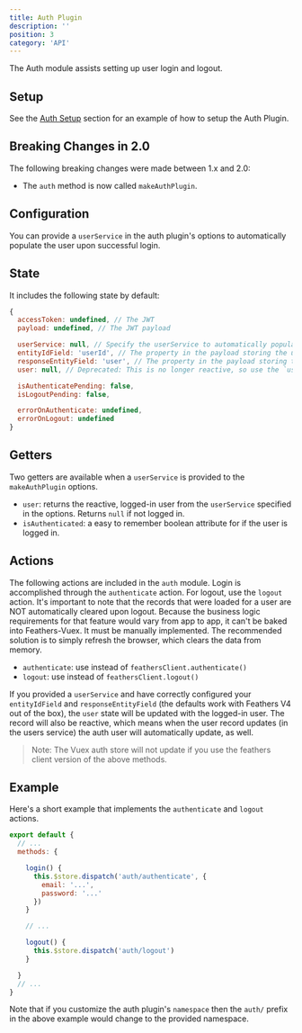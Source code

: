 ```yaml
---
title: Auth Plugin
description: ''
position: 3
category: 'API'
---
```


The Auth module assists setting up user login and logout.

## Setup

See the [Auth Setup](/getting-started.html#auth-plugin) section for an example of how to setup the Auth Plugin.

## Breaking Changes in 2.0

The following breaking changes were made between 1.x and 2.0:

- The `auth` method is now called `makeAuthPlugin`.

## Configuration

You can provide a `userService` in the auth plugin's options to automatically populate the user upon successful login.

## State

It includes the following state by default:

```js
{
  accessToken: undefined, // The JWT
  payload: undefined, // The JWT payload

  userService: null, // Specify the userService to automatically populate the user upon login.
  entityIdField: 'userId', // The property in the payload storing the user id
  responseEntityField: 'user', // The property in the payload storing the user
  user: null, // Deprecated: This is no longer reactive, so use the `user` getter. See below.

  isAuthenticatePending: false,
  isLogoutPending: false,

  errorOnAuthenticate: undefined,
  errorOnLogout: undefined
}
```

## Getters

Two getters are available when a `userService` is provided to the `makeAuthPlugin` options.

- `user`: returns the reactive, logged-in user from the `userService` specified in the options. Returns `null` if not logged in.
- `isAuthenticated`: a easy to remember boolean attribute for if the user is logged in.

## Actions

The following actions are included in the `auth` module. Login is accomplished through the `authenticate` action. For logout, use the `logout` action. It's important to note that the records that were loaded for a user are NOT automatically cleared upon logout. Because the business logic requirements for that feature would vary from app to app, it can't be baked into Feathers-Vuex. It must be manually implemented. The recommended solution is to simply refresh the browser, which clears the data from memory.

- `authenticate`: use instead of `feathersClient.authenticate()`
- `logout`: use instead of `feathersClient.logout()`

If you provided a `userService` and have correctly configured your `entityIdField` and `responseEntityField` (the defaults work with Feathers V4 out of the box), the `user` state will be updated with the logged-in user. The record will also be reactive, which means when the user record updates (in the users service) the auth user will automatically update, as well.

> Note: The Vuex auth store will not update if you use the feathers client version of the above methods.

## Example

Here's a short example that implements the `authenticate` and `logout` actions.

```js
export default {
  // ...
  methods: {

    login() {
      this.$store.dispatch('auth/authenticate', {
        email: '...',
        password: '...'
      })
    }

    // ...

    logout() {
      this.$store.dispatch('auth/logout')
    }

  }
  // ...
}
```

Note that if you customize the auth plugin's `namespace` then the `auth/` prefix in the above example would change to the provided namespace.
